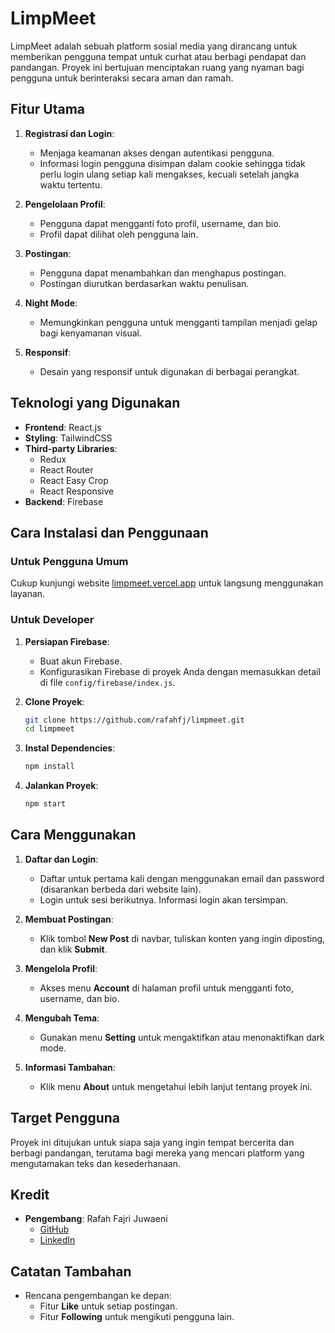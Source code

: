 # LimpMeet

LimpMeet adalah sebuah platform sosial media yang dirancang untuk memberikan pengguna tempat untuk curhat atau berbagi pendapat dan pandangan. Proyek ini bertujuan menciptakan ruang yang nyaman bagi pengguna untuk berinteraksi secara aman dan ramah.

## Fitur Utama

1. **Registrasi dan Login**:

   - Menjaga keamanan akses dengan autentikasi pengguna.
   - Informasi login pengguna disimpan dalam cookie sehingga tidak perlu login ulang setiap kali mengakses, kecuali setelah jangka waktu tertentu.

2. **Pengelolaan Profil**:

   - Pengguna dapat mengganti foto profil, username, dan bio.
   - Profil dapat dilihat oleh pengguna lain.

3. **Postingan**:

   - Pengguna dapat menambahkan dan menghapus postingan.
   - Postingan diurutkan berdasarkan waktu penulisan.

4. **Night Mode**:

   - Memungkinkan pengguna untuk mengganti tampilan menjadi gelap bagi kenyamanan visual.

5. **Responsif**:
   - Desain yang responsif untuk digunakan di berbagai perangkat.

## Teknologi yang Digunakan

- **Frontend**: React.js
- **Styling**: TailwindCSS
- **Third-party Libraries**:
  - Redux
  - React Router
  - React Easy Crop
  - React Responsive
- **Backend**: Firebase

## Cara Instalasi dan Penggunaan

### **Untuk Pengguna Umum**

Cukup kunjungi website [limpmeet.vercel.app](https://limpmeet.vercel.app) untuk langsung menggunakan layanan.

### **Untuk Developer**

1. **Persiapan Firebase**:

   - Buat akun Firebase.
   - Konfigurasikan Firebase di proyek Anda dengan memasukkan detail di file `config/firebase/index.js`.

2. **Clone Proyek**:

   ```bash
   git clone https://github.com/rafahfj/limpmeet.git
   cd limpmeet
   ```

3. **Instal Dependencies**:

   ```bash
   npm install
   ```

4. **Jalankan Proyek**:
   ```bash
   npm start
   ```

## Cara Menggunakan

1. **Daftar dan Login**:

   - Daftar untuk pertama kali dengan menggunakan email dan password (disarankan berbeda dari website lain).
   - Login untuk sesi berikutnya. Informasi login akan tersimpan.

2. **Membuat Postingan**:

   - Klik tombol **New Post** di navbar, tuliskan konten yang ingin diposting, dan klik **Submit**.

3. **Mengelola Profil**:

   - Akses menu **Account** di halaman profil untuk mengganti foto, username, dan bio.

4. **Mengubah Tema**:

   - Gunakan menu **Setting** untuk mengaktifkan atau menonaktifkan dark mode.

5. **Informasi Tambahan**:
   - Klik menu **About** untuk mengetahui lebih lanjut tentang proyek ini.

## Target Pengguna

Proyek ini ditujukan untuk siapa saja yang ingin tempat bercerita dan berbagi pandangan, terutama bagi mereka yang mencari platform yang mengutamakan teks dan kesederhanaan.

## Kredit

- **Pengembang**: Rafah Fajri Juwaeni
  - [GitHub](https://github.com/rafahfj)
  - [LinkedIn](https://linkedin.com/in/rafahfj)

## Catatan Tambahan

- Rencana pengembangan ke depan:
  - Fitur **Like** untuk setiap postingan.
  - Fitur **Following** untuk mengikuti pengguna lain.
